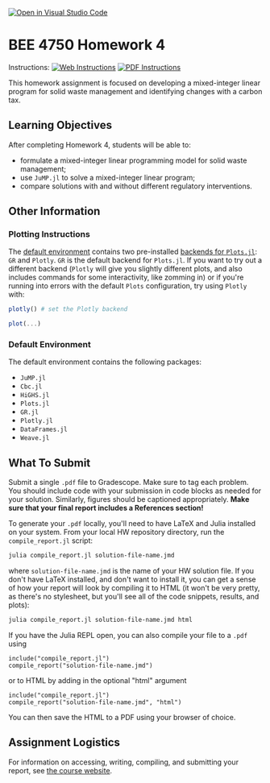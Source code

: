 [![Open in Visual Studio Code](https://classroom.github.com/assets/open-in-vscode-c66648af7eb3fe8bc4f294546bfd86ef473780cde1dea487d3c4ff354943c9ae.svg)](https://classroom.github.com/online_ide?assignment_repo_id=9071191&assignment_repo_type=AssignmentRepo)
# BEE 4750 Homework 4

Instructions: [![Web Instructions](https://img.shields.io/static/v1?label=HW4&message=HTML&color=b31b1b&labelColor=222222&style=flat)](https://viveks.me/environmental-systems-analysis/assignments/hw4/hw4/) [![PDF Instructions](https://img.shields.io/static/v1?label=HW4&message=PDF&color=b31b1b&labelColor=222222&style=flat)](https://viveks.me/environmental-systems-analysis/assignments/hw4/hw4.pdf)

This homework assignment is focused on developing a mixed-integer linear program for solid waste management and identifying changes with a carbon tax.

## Learning Objectives

After completing Homework 4, students will be able to:

* formulate a mixed-integer linear programming model for solid waste management;
* use `JuMP.jl` to solve a mixed-integer linear program;
* compare solutions with and without different regulatory interventions.

## Other Information
### Plotting Instructions

The [default environment](#default-environment) contains two pre-installed [backends for `Plots.jl`](https://docs.juliaplots.org/latest/backends/): `GR` and `Plotly`. `GR` is the default backend for `Plots.jl`. If you want to try out a different backend (`Plotly` will give you slightly different plots, and also includes commands for some interactivity, like zomming in) or if you're running into errors with the default `Plots` configuration, try using `Plotly` with:

```julia
plotly() # set the Plotly backend

plot(...)
```
### Default Environment

The default environment contains the following packages:
- `JuMP.jl`
- `Cbc.jl`
- `HiGHS.jl`
- `Plots.jl`
- `GR.jl`
- `Plotly.jl`
- `DataFrames.jl`
- `Weave.jl`
## What To Submit

Submit a single `.pdf` file to Gradescope. Make sure to tag each problem. You should include code with your submission in code blocks as needed for your solution. Similarly, figures should be captioned appropriately.  **Make sure that your final report includes a References section!**

To generate your `.pdf` locally, you'll need to have LaTeX and Julia installed on your system. From your local HW repository directory, run the `compile_report.jl` script:

```bash
julia compile_report.jl solution-file-name.jmd
```
where `solution-file-name.jmd` is the name of your HW solution file. If you don't have LaTeX installed, and don't want to install it, you can get a sense of how your report will look by compiling it to HTML (it won't be very pretty, as there's no stylesheet, but you'll see all of the code snippets, results, and plots):

```bash
julia compile_report.jl solution-file-name.jmd html
```

If you have the Julia REPL open, you can also compile your file to a `.pdf` using

```julia, eval=false
include("compile_report.jl")
compile_report("solution-file-name.jmd")
```
or to HTML by adding in the optional "html" argument

```julia, eval=false
include("compile_report.jl")
compile_report("solution-file-name.jmd", "html")
```

You can then save the HTML to a PDF using your browser of choice.

## Assignment Logistics

For information on accessing, writing, compiling, and submitting your report, see [the course website](https://viveks.me/environmental-systems-analysis/assignments/assignment-logistics/).
